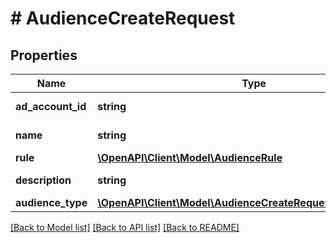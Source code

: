 # # AudienceCreateRequest

## Properties

Name | Type | Description | Notes
------------ | ------------- | ------------- | -------------
**ad_account_id** | **string** | Ad account ID. | [optional]
**name** | **string** | Audience name. |
**rule** | [**\OpenAPI\Client\Model\AudienceRule**](AudienceRule.md) |  |
**description** | **string** | Audience description. | [optional]
**audience_type** | [**\OpenAPI\Client\Model\AudienceCreateRequest1AudienceType**](AudienceCreateRequest1AudienceType.md) |  |

[[Back to Model list]](../../README.md#models) [[Back to API list]](../../README.md#endpoints) [[Back to README]](../../README.md)
